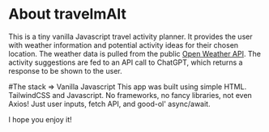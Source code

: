 # About travelmAIt

This is a tiny vanilla Javascript travel activity planner. It provides the user with weather information and potential activity ideas for their chosen location. 
The weather data is pulled from the public [Open Weather API](https://openweathermap.org/api). The activity suggestions are fed to an API call to ChatGPT, which returns a response to be shown to the user. 

#The stack => Vanilla Javascript
This app was built using simple HTML. TailwindCSS and Javascript. 
No frameworks, no fancy libraries, not even Axios! Just user inputs, fetch API, and good-ol' async/await. 

I hope you enjoy it!

